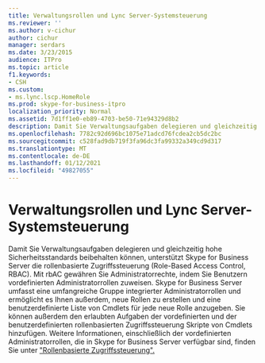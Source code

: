 ```yaml
---
title: Verwaltungsrollen und Lync Server-Systemsteuerung
ms.reviewer: ''
ms.author: v-cichur
author: cichur
manager: serdars
ms.date: 3/23/2015
audience: ITPro
ms.topic: article
f1.keywords:
- CSH
ms.custom:
- ms.lync.lscp.HomeRole
ms.prod: skype-for-business-itpro
localization_priority: Normal
ms.assetid: 7d1ff1e0-eb89-4703-be50-71e94329d8b2
description: Damit Sie Verwaltungsaufgaben delegieren und gleichzeitig hohe Sicherheitsstandards beibehalten können, unterstützt Skype for Business Server die rollenbasierte Zugriffssteuerung (Role-Based Access Control, RBAC). Mit rbAC gewähren Sie Administratorrechte, indem Sie Benutzern vordefinierten Administratorrollen zuweisen. Skype for Business Server umfasst eine umfangreiche Gruppe integrierter Administratorrollen und ermöglicht es Ihnen außerdem, neue Rollen zu erstellen und eine benutzerdefinierte Liste von Cmdlets für jede neue Rolle anzugeben. Sie können außerdem den erlaubten Aufgaben der vordefinierten und der benutzerdefinierten rollenbasierten Zugriffssteuerung Skripte von Cmdlets hinzufügen. Weitere Informationen, einschließlich der vordefinierten Administratorrollen, die in Skype for Business Server verfügbar sind, finden Sie unter Role-Based Access Control.
ms.openlocfilehash: 7782c92d696bc1075e71adcd76fcdea2cb5dc2bc
ms.sourcegitcommit: c528fad9db719f3fa96dc3fa99332a349cd9d317
ms.translationtype: MT
ms.contentlocale: de-DE
ms.lasthandoff: 01/12/2021
ms.locfileid: "49827055"
---
```

# <a name="administrative-roles-and-lync-server-control-panel"></a>Verwaltungsrollen und Lync Server-Systemsteuerung

Damit Sie Verwaltungsaufgaben delegieren und gleichzeitig hohe Sicherheitsstandards beibehalten können, unterstützt Skype for Business Server die rollenbasierte Zugriffssteuerung (Role-Based Access Control, RBAC). Mit rbAC gewähren Sie Administratorrechte, indem Sie Benutzern vordefinierten Administratorrollen zuweisen. Skype for Business Server umfasst eine umfangreiche Gruppe integrierter Administratorrollen und ermöglicht es Ihnen außerdem, neue Rollen zu erstellen und eine benutzerdefinierte Liste von Cmdlets für jede neue Rolle anzugeben. Sie können außerdem den erlaubten Aufgaben der vordefinierten und der benutzerdefinierten rollenbasierten Zugriffssteuerung Skripte von Cmdlets hinzufügen. Weitere Informationen, einschließlich der vordefinierten Administratorrollen, die in Skype for Business Server verfügbar sind, finden Sie unter ["Rollenbasierte Zugriffssteuerung".](https://technet.microsoft.com/library/41204ba3-ce5b-41a8-a6c3-b444468fa328.aspx)


